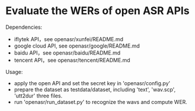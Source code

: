 # Evaluate the WERs of open ASR APIs

Dependencies:
- iflytek API，see openasr/xunfei/README.md
- google cloud API, see openasr/google/README.md
- baidu API，see openasr/baidu/README.md
- tencent API，see openasr/tencent/README.md


Usage:
- apply the open API and set the secret key in 'openasr/config.py'
- prepare the dataset as testdata/dataset, including 'text', 'wav.scp', 'utt2dur' three files.
- run 'openasr/run_dataset.py' to recognize the wavs and compute WER.
